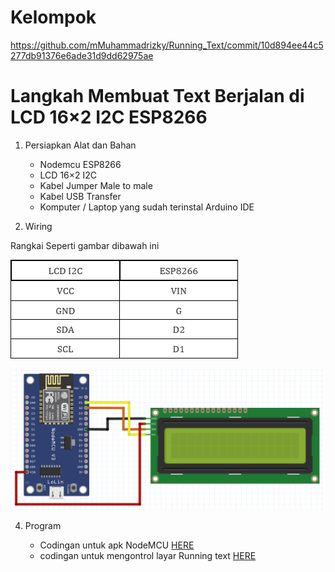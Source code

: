 # Kelompok
https://github.com/mMuhammadrizky/Running_Text/commit/10d894ee44c5277db91376e6ade31d9dd62975ae

# Langkah Membuat Text Berjalan di LCD 16×2 I2C ESP8266
1. Persiapkan Alat dan Bahan
   -  Nodemcu ESP8266
   -  LCD 16×2 I2C
   -  Kabel Jumper Male to male
   -  Kabel USB Transfer
   -  Komputer / Laptop yang sudah terinstal Arduino IDE 

2. Wiring

Rangkai Seperti gambar dibawah ini

![Alt Text](https://github.com/mMuhammadrizky/Running_Text/blob/main/img/wiring.png)

![Alt Text](https://github.com/mMuhammadrizky/Running_Text/blob/main/img/Untitled.png)



4. Program

   - Codingan untuk apk NodeMCU [HERE]()
   - codingan untuk mengontrol layar Running text [HERE]()

